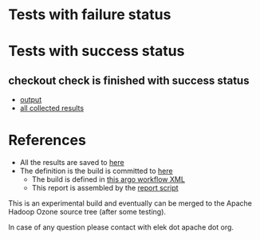 # Tests with failure status


# Tests with success status

## checkout check is finished with success status

   * [output](https://raw.githubusercontent.com/elek/ozone-ci/master/byscane/byscane-nightly-20190916-rs9pj/checkout/output.log)
   * [all collected results](https://github.com/elek/ozone-ci/tree/master/byscane/byscane-nightly-20190916-rs9pj/checkout)




# References

 * All the results are saved to [here](https://github.com/elek/ozone-ci/tree/master/byscane/byscane-nightly-20190916-rs9pj/)
 * The definition is the build is committed to [here](https://github.com/elek/argo-ozone)
    * The build is defined in [this argo workflow XML](https://github.com/elek/argo-ozone/blob/master/ozone-build.yaml)
    * This report is assembled by the [report script](https://github.com/elek/argo-ozone/blob/master/scripts/report.sh)

This is an experimental build and eventually can be merged to the Apache Hadoop Ozone source tree (after some testing).

In case of any question please contact with elek dot apache dot org.
